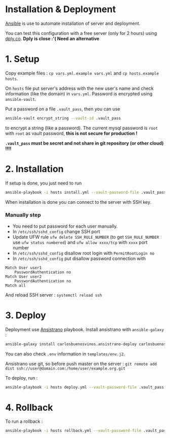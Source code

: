 Installation & Deployment
=========================

[Ansible](https://docs.ansible.com/ansible/) is use to automate installation of server and deployment.

You can test this configuration with a free server (only for 2 hours) using [dply.co](https://dply.co/b/ROSJbb7w). **Dply is close :'( Need an alternative**

# 1. Setup

Copy example files : `cp vars.yml.example vars.yml` and `cp hosts.example hosts`.

On `hosts` file put server's address with the new user's name and check information (like the domain) in `vars.yml`.
Password is encrypted using `ansible-vault`.

Put a password on a file `.vault_pass`, then you can use
```bash
ansible-vault encrypt_string --vault-id .vault_pass
```
to encrypt a string (like a password).
The current mysql password is `root` with `root` as vault password, **this is
not secure for production !**

**`.vault_pass` must be secret and not share in git repository (or other cloud) !!!!**

# 2. Installation

If setup is done, you just need to run 
```bash
ansible-playbook -i hosts install.yml --vault-password-file .vault_pass
```

When installation is done you can connect to the server with SSH key.

### Manually step

 - You need to put password for each user manually.
 - In `/etc/ssh/sshd_config` change SSH port
 - Update UFW rule `ufw delete SSH_RULE_NUMBER` (to get `SSH_RULE_NUMBER` use `ufw status numbered`) and `ufw allow xxxx/tcp` with `xxxx` port number 
 - In `/etc/ssh/sshd_config` disallow root login with `PermitRootLogin no`
 - In `/etc/ssh/sshd_config` put disallow password connection with 
```
Match User user1
    PasswordAuthentication no
Match User user2
    PasswordAuthentication no
Match all
```
And reload SSH server : `systemctl reload ssh`
# 3. Deploy


Deployment use [Ansistrano](https://github.com/ansistrano/deploy) playbook. Install ansistrano with `ansible-galaxy` :
```bash
ansible-galaxy install carlosbuenosvinos.ansistrano-deploy carlosbuenosvinos.ansistrano-rollback
```
You can also check `.env` information in `templates/env.j2`.

Ansistrano use git, so before push master on the server :
`git remote add dist ssh://user@domain.com:/home/user/example.org.git`

To deploy, run :
```bash
ansible-playbook -i hosts deploy.yml --vault-password-file .vault_pass
```

# 4. Rollback

To run a rollback :
```bash
ansible-playbook -i hosts rollback.yml --vault-password-file .vault_pass
```
